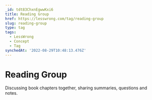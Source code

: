 ```yaml
---
_id: tdt83ChxnEgwwKxi6
title: Reading Group
href: https://lesswrong.com/tag/reading-group
slug: reading-group
type: tag
tags:
  - LessWrong
  - Concept
  - Tag
synchedAt: '2022-08-29T10:48:13.476Z'
---
```


# Reading Group

Discussing book chapters together, sharing summaries, questions and notes.
